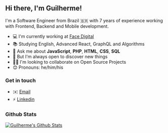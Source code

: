 ## Hi there, I'm Guilherme!

I'm a Software Engineer from Brazil 🇧🇷 with 7 years of experience working with Frontend, Backend and Mobile development.

- 💻 I'm currently working at [Face Digital](https://facedigital.com.br/)
- 📚 Studying English, Advanced React, GraphQL and Algorithms
- 💭 Ask me about **JavaScript**, **PHP**, **HTML**, **CSS**, **SQL**
- 🧠 But I'm always open to discover new things
- 👋🏻 I'm looking to collaborate on Open Source Projects
- 😊 Pronouns: he/him/his

### Get in touch

- ✉️ [Email](mailto:dev.guih@gmail.com)
- ⚡ [Linkedin](https://www.linkedin.com/in/devguih/)

### Github Stats

[![Guilherme's Github Stats](https://github-readme-stats.vercel.app/api?username=devguih&count_private=true&theme=default&show_icons=true)](https://github.com/devguih)
